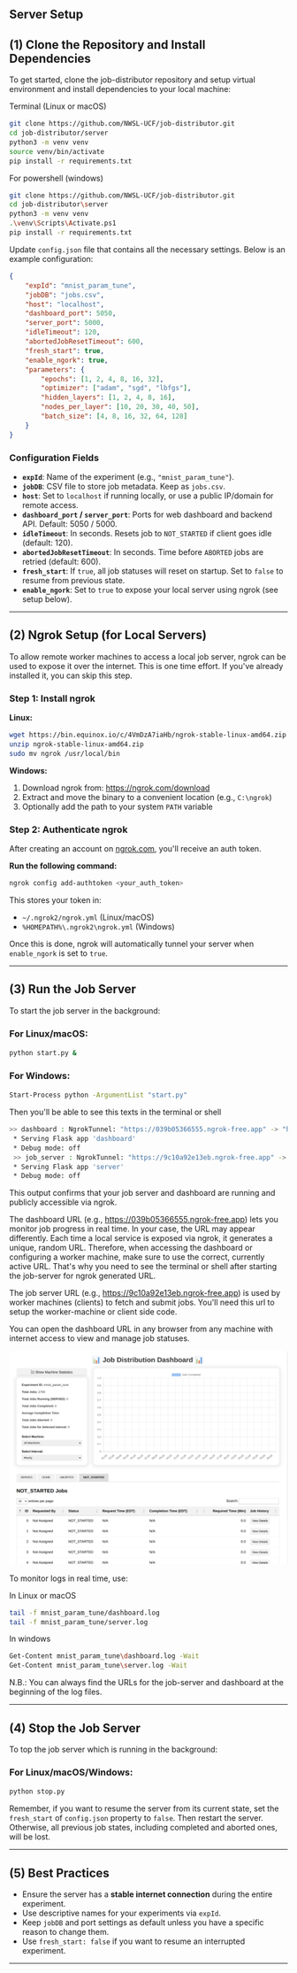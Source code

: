 ## Server Setup

## (1) Clone the Repository and Install Dependencies

To get started, clone the job-distributor repository and setup virtual environment and install dependencies to your local machine:

Terminal (Linux or macOS)
```bash
git clone https://github.com/NWSL-UCF/job-distributor.git
cd job-distributor/server
python3 -m venv venv
source venv/bin/activate
pip install -r requirements.txt
```
For powershell (windows)
```bash
git clone https://github.com/NWSL-UCF/job-distributor.git
cd job-distributor\server
python3 -m venv venv
.\venv\Scripts\Activate.ps1
pip install -r requirements.txt
```

Update `config.json` file that contains all the necessary settings. Below is an example configuration:

```json
{
    "expId": "mnist_param_tune",
    "jobDB": "jobs.csv",
    "host": "localhost",
    "dashboard_port": 5050,
    "server_port": 5000,
    "idleTimeout": 120,
    "abortedJobResetTimeout": 600,
    "fresh_start": true,
    "enable_ngork": true,
    "parameters": {
        "epochs": [1, 2, 4, 8, 16, 32],
        "optimizer": ["adam", "sgd", "lbfgs"],
        "hidden_layers": [1, 2, 4, 8, 16],
        "nodes_per_layer": [10, 20, 30, 40, 50],
        "batch_size": [4, 8, 16, 32, 64, 128]
    }
}
```

### Configuration Fields

- **`expId`**: Name of the experiment (e.g., `"mnist_param_tune"`).
- **`jobDB`**: CSV file to store job metadata. Keep as `jobs.csv`.
- **`host`**: Set to `localhost` if running locally, or use a public IP/domain for remote access.
- **`dashboard_port` / `server_port`**: Ports for web dashboard and backend API. Default: 5050 / 5000.
- **`idleTimeout`**: In seconds. Resets job to `NOT_STARTED` if client goes idle (default: 120).
- **`abortedJobResetTimeout`**: In seconds. Time before `ABORTED` jobs are retried (default: 600).
- **`fresh_start`**: If `true`, all job statuses will reset on startup. Set to `false` to resume from previous state.
- **`enable_ngork`**: Set to `true` to expose your local server using ngrok (see setup below).

---

## (2) Ngrok Setup (for Local Servers)

To allow remote worker machines to access a local job server, ngrok can be used to expose it over the internet. This is one time effort. If you've already installed it, you can skip this step.

### Step 1: Install ngrok

**Linux:**
```bash
wget https://bin.equinox.io/c/4VmDzA7iaHb/ngrok-stable-linux-amd64.zip
unzip ngrok-stable-linux-amd64.zip
sudo mv ngrok /usr/local/bin
```

**Windows:**
1. Download ngrok from: https://ngrok.com/download
2. Extract and move the binary to a convenient location (e.g., `C:\ngrok`)
3. Optionally add the path to your system `PATH` variable

### Step 2: Authenticate ngrok

After creating an account on [ngrok.com](https://ngrok.com), you'll receive an auth token.

**Run the following command:**
```bash
ngrok config add-authtoken <your_auth_token>
```

This stores your token in:
- `~/.ngrok2/ngrok.yml` (Linux/macOS)
- `%HOMEPATH%\.ngrok2\ngrok.yml` (Windows)

Once this is done, ngrok will automatically tunnel your server when `enable_ngork` is set to `true`.

---

## (3) Run the Job Server

To start the job server in the background:

### For **Linux/macOS**:
```bash
python start.py &
```
### For **Windows**:
```bash
Start-Process python -ArgumentList "start.py"
```
Then you'll be able to see this texts in the terminal or shell
```bash
>> dashboard : NgrokTunnel: "https://039b05366555.ngrok-free.app" -> "http://localhost:5050"
 * Serving Flask app 'dashboard'
 * Debug mode: off
 >> job_server : NgrokTunnel: "https://9c10a92e13eb.ngrok-free.app" -> "http://localhost:5000"
 * Serving Flask app 'server'
 * Debug mode: off
```
This output confirms that your job server and dashboard are running and publicly accessible via ngrok.

The dashboard URL (e.g., https://039b05366555.ngrok-free.app) lets you monitor job progress in real time. In your case, the URL may appear differently. Each time a local service is exposed via ngrok, it generates a unique, random URL. Therefore, when accessing the dashboard or configuring a worker machine, make sure to use the correct, currently active URL. That's why you need to see the terminal or shell after starting the job-server for ngrok generated URL. 

The job server URL (e.g., https://9c10a92e13eb.ngrok-free.app) is used by worker machines (clients) to fetch and submit jobs. You'll need this url to setup the worker-machine or client side code.

You can open the dashboard URL in any browser from any machine with internet access to view and manage job statuses.

![Job Dashboard](../img/dashboard.png)

To monitor logs in real time, use:

In Linux or macOS
```bash
tail -f mnist_param_tune/dashboard.log
tail -f mnist_param_tune/server.log
```
In windows
```bash
Get-Content mnist_param_tune\dashboard.log -Wait
Get-Content mnist_param_tune\server.log -Wait
```
N.B.: You can always find the URLs for the job-server and dashboard at the beginning of the log files.

---
## (4) Stop the Job Server

To top the job server which is running in the background:

### For **Linux/macOS/Windows**:
```bash
python stop.py 
```
Remember, if you want to resume the server from its current state, set the `fresh_start` of `config.json` property to `false`. Then restart the server. Otherwise, all previous job states, including completed and aborted ones, will be lost.

---
## (5) Best Practices

- Ensure the server has a **stable internet connection** during the entire experiment.
- Use descriptive names for your experiments via `expId`.
- Keep `jobDB` and port settings as default unless you have a specific reason to change them.
- Use `fresh_start: false` if you want to resume an interrupted experiment.
---
